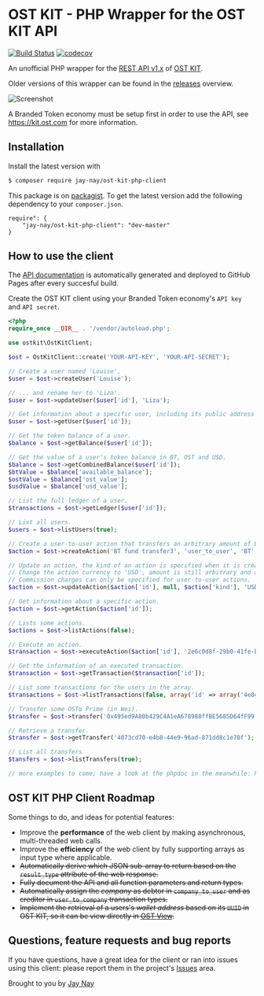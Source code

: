 # OST KIT - PHP Wrapper for the OST KIT API

[![Build Status](https://travis-ci.org/realJayNay/ost-kit-php-client.svg?branch=master)](https://travis-ci.org/realJayNay/ost-kit-php-client)
[![codecov](https://codecov.io/gh/realJayNay/ost-kit-php-client/branch/master/graph/badge.svg)](https://codecov.io/gh/realJayNay/ost-kit-php-client)
	
An unofficial PHP wrapper for the [REST API v1.x](https://dev.ost.com) of [OST KIT](https://kit.ost.com).

Older versions of this wrapper can be found in the [releases](https://github.com/realJayNay/ost-kit-php-client/releases) overview.

![Screenshot](ostkit.png)

A Branded Token economy must be setup first in order to use the API, see https://kit.ost.com for more information.

## Installation

Install the latest version with

```bash
$ composer require jay-nay/ost-kit-php-client
```

This package is on [packagist](https://packagist.org/packages/jay-nay/ost-kit-php-client). 
To get the latest version add the following dependency to your ```composer.json```.

```
require": {
    "jay-nay/ost-kit-php-client": "dev-master"
}
```

## How to use the client
The [API documentation](https://realjaynay.github.io/ost-kit-php-client/classes/ostkit.OstKitClient.html) is automatically generated and deployed to GitHub Pages after every succesful build.

Create the OST KIT client using your Branded Token economy's `API key` and `API secret`.
```php
<?php
require_once __DIR__ . '/vendor/autoload.php';

use ostkit\OstKitClient;

$ost = OstKitClient::create('YOUR-API-KEY', 'YOUR-API-SECRET');

// Create a user named 'Louise',
$user = $ost->createUser('Louise');

// ... and rename her to 'Liza'.
$user = $ost->updateUser($user['id'], 'Liza');

// Get information about a specific user, including its public address and token balance.
$user = $ost->getUser($user['id']);

// Get the token balance of a user.
$balance = $ost->getBalance($user['id']);

// Get the value of a user's token balance in BT, OST and USD.
$balance = $ost->getCombinedBalance($user['id']);
$btValue = $balance['available_balance'];
$ostValue = $balance['ost_value'];
$usdValue = $balance['usd_value'];

// List the full ledger of a user.
$transactions = $ost->getLedger($user['id']);

// List all users.
$users = $ost->listUsers(true);

// Create a user-to-user action that transfers an arbitrary amount of Branded Tokens to a user.
$action = $ost->createAction('BT fund transfer3', 'user_to_user', 'BT', null, 0.0);

// Update an action, the kind of an action is specified when it is created an cannot change.
// Change the action currency to 'USD', amount is still arbitrary and a commission of 1.5 percent will be charged.
// Commission charges can only be specified for user-to-user actions.
$action = $ost->updateAction($action['id'], null, $action['kind'], 'USD', null, 1.5);

// Get information about a specific action.
$action = $ost->getAction($action['id']);

// Lists some actions.
$actions = $ost->listActions(false);

// Execute an action.
$transaction = $ost->executeAction($action['id'], '2e6c0d8f-29b0-41fe-b7c0-83d9eb043fe1', '6c17aca7-9911-4dc0-8aa6-30dedae4d73d', 1);

// Get the information of an executed transaction.
$transaction = $ost->getTransaction($transaction['id']);

// List some transactions for the users in the array.
$transactions = $ost->listTransactions(false, array('id' => array('4e84c205-7da4-4547-b400-fa40e979227b')));

// Transfer some OST⍺ Prime (in Wei).
$transfer = $ost->transfer('0x495ed9A80b429C4A1eA678988ffBE5685D64fF99', 1);

// Retrieve a transfer.
$transfer = $ost->getTransfer('4073cd70-e4b8-44e9-96ad-871dd8c1e70f');

// List all transfers
$tansfers = $ost->listTransfers(true);

// more examples to come; have a look at the phpdoc in the meanwhile: https://realjaynay.github.io/ost-kit-php-client/ :)
```

## OST KIT PHP Client Roadmap

Some things to do, and ideas for potential features:

* Improve the **performance** of the web client by making asynchronous, multi-threaded web calls.
* Improve the **efficiency** of the web client by fully supporting arrays as input type where applicable.
* ~~Automatically derive which JSON sub-array to return based on the `result_type` attribute of the web response.~~
* ~~Fully document the API and all function parameters and return types.~~
* ~~Automatically assign the _company_ as debtor in `company_to_user` and as creditor in `user_to_company` transaction types.~~
* ~~Implement the retrieval of a users's _wallet address_ based on its `UUID` in OST KIT, so it can be view directly in [OST View](https://view.ost.com).~~

## Questions, feature requests and bug reports
If you have questions, have a great idea for the client or ran into issues using this client: please report them in the project's [Issues](https://github.com/realJayNay/ost-kit-php-client/issues) area.  

Brought to you by [Jay Nay](https://github.com/realJayNay)






